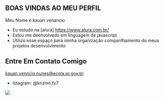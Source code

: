 ## BOAS VINDAS AO MEU PERFIL 

Meu Nome é kauan venancio

- Eu estudo na [alura] https://www.alura.com.br/
- Estou me deenvolvedo em linguagem de javascript
- Utilizo esse espaço para minha organização  comparilhamento do meus projetos desenvolvimento

## Entre Em Contato Comigo

kauan.venncio.nunes@ecola.pr.gov.br

- Istagram: @knzinn.fx7

![](https://media1.tenor.com/m/YS05rtOt28IAAAAC/anthony-manchester-united.gif)



